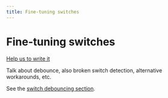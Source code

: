 ```yaml
---
title: Fine-tuning switches
---
```


# Fine-tuning switches


[Help us to write it](../about/help.md)

Talk about debounce, also broken switch detection, alternative
workarounds, etc.

See the
[switch debouncing section](../mechs/switches/debounce.md).
